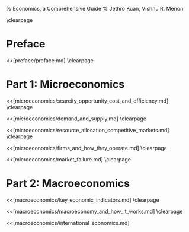 % Economics, a Comprehensive Guide
% Jethro Kuan, Vishnu R. Menon

\clearpage

# Preface
<<[preface/preface.md]
\clearpage

# Part 1: Microeconomics

<<[microeconomics/scarcity_opportunity_cost_and_efficiency.md]
\clearpage

<<[microeconomics/demand_and_supply.md]
\clearpage

<<[microeconomics/resource_allocation_competitive_markets.md]
\clearpage

<<[microeconomics/firms_and_how_they_operate.md]
\clearpage

<<[microeconomics/market_failure.md]
\clearpage

# Part 2: Macroeconomics

<<[macroeconomics/key_economic_indicators.md]
\clearpage

<<[macroeconomics/macroeconomy_and_how_it_works.md]
\clearpage

<<[macroeconomics/international_economics.md]
